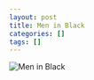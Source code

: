 ```yaml
---
layout: post
title: Men in Black
categories: []
tags: []
---
```

![Men in Black](https://m.media-amazon.com/images/M/MV5BOTlhYTVkMDktYzIyNC00NzlkLTlmN2ItOGEyMWQ4OTA2NDdmXkEyXkFqcGdeQXVyNTAyODkwOQ@@._V1.jpg)

